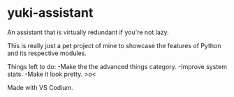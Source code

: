 # yuki-assistant
 An assistant that is virtually redundant if you're not lazy.
 
 This is really just a pet project of mine to showcase the features of Python and its respective modules.

 Things left to do:
    -Make the the advanced things category.
    -Improve system stats.
    -Make it look pretty. >o<

 Made with VS Codium.
